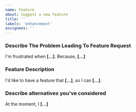 ```yaml
---
name: Feature
about: Suggest a new feature
title: ''
labels: 'enhancement'
assignees: ''
---
```


### Describe The Problem Leading To Feature Request

I'm frustrated when **[...]**. Because, **[...]**

### Feature Description

I'd like to have a feature that **[...]**, so I can **[...]**.

### Describe alternatives you've considered

At the moment, I **[...]**

